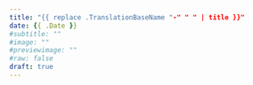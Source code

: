 ```yaml
---
title: "{{ replace .TranslationBaseName "-" " " | title }}"     
date: {{ .Date }}
#subtitle: ""
#image: ""
#previewimage: ""
#raw: false
draft: true
---
```


